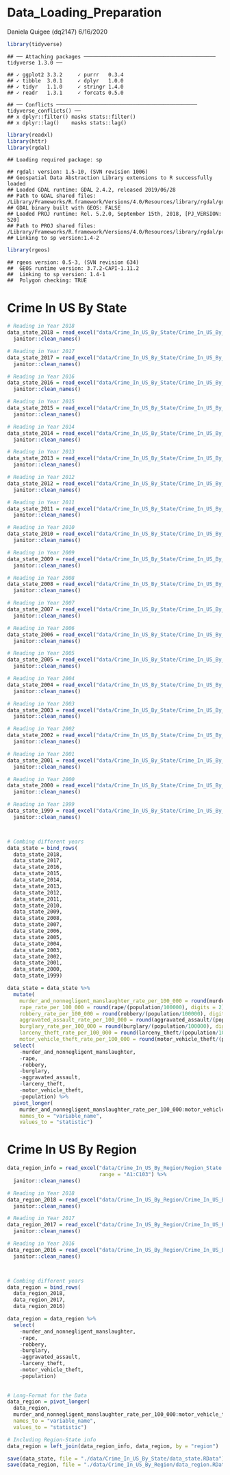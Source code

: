 Data\_Loading\_Preparation
================
Daniela Quigee (dq2147)
6/16/2020

``` r
library(tidyverse)
```

    ## ── Attaching packages ─────────────────────────────────────────── tidyverse 1.3.0 ──

    ## ✓ ggplot2 3.3.2     ✓ purrr   0.3.4
    ## ✓ tibble  3.0.1     ✓ dplyr   1.0.0
    ## ✓ tidyr   1.1.0     ✓ stringr 1.4.0
    ## ✓ readr   1.3.1     ✓ forcats 0.5.0

    ## ── Conflicts ────────────────────────────────────────────── tidyverse_conflicts() ──
    ## x dplyr::filter() masks stats::filter()
    ## x dplyr::lag()    masks stats::lag()

``` r
library(readxl)
library(httr)
library(rgdal)
```

    ## Loading required package: sp

    ## rgdal: version: 1.5-10, (SVN revision 1006)
    ## Geospatial Data Abstraction Library extensions to R successfully loaded
    ## Loaded GDAL runtime: GDAL 2.4.2, released 2019/06/28
    ## Path to GDAL shared files: /Library/Frameworks/R.framework/Versions/4.0/Resources/library/rgdal/gdal
    ## GDAL binary built with GEOS: FALSE 
    ## Loaded PROJ runtime: Rel. 5.2.0, September 15th, 2018, [PJ_VERSION: 520]
    ## Path to PROJ shared files: /Library/Frameworks/R.framework/Versions/4.0/Resources/library/rgdal/proj
    ## Linking to sp version:1.4-2

``` r
library(rgeos)
```

    ## rgeos version: 0.5-3, (SVN revision 634)
    ##  GEOS runtime version: 3.7.2-CAPI-1.11.2 
    ##  Linking to sp version: 1.4-1 
    ##  Polygon checking: TRUE

# Crime In US By State

``` r
# Reading in Year 2018
data_state_2018 = read_excel("data/Crime_In_US_By_State/Crime_In_US_By_State_2018.xlsx", range = "A1:K51") %>% 
  janitor::clean_names() 

# Reading in Year 2017
data_state_2017 = read_excel("data/Crime_In_US_By_State/Crime_In_US_By_State_2017.xlsx", range = "A1:K51") %>% 
  janitor::clean_names() 

# Reading in Year 2016
data_state_2016 = read_excel("data/Crime_In_US_By_State/Crime_In_US_By_State_2016.xlsx", range = "A1:K51") %>% 
  janitor::clean_names() 

# Reading in Year 2015
data_state_2015 = read_excel("data/Crime_In_US_By_State/Crime_In_US_By_State_2015.xlsx", range = "A1:K51") %>% 
  janitor::clean_names() 

# Reading in Year 2014
data_state_2014 = read_excel("data/Crime_In_US_By_State/Crime_In_US_By_State_2014.xlsx", range = "A1:K51") %>% 
  janitor::clean_names() 

# Reading in Year 2013
data_state_2013 = read_excel("data/Crime_In_US_By_State/Crime_In_US_By_State_2013.xlsx", range = "A1:K51") %>% 
  janitor::clean_names()

# Reading in Year 2012
data_state_2012 = read_excel("data/Crime_In_US_By_State/Crime_In_US_By_State_2012.xlsx", range = "A1:K51") %>% 
  janitor::clean_names()

# Reading in Year 2011
data_state_2011 = read_excel("data/Crime_In_US_By_State/Crime_In_US_By_State_2011.xlsx", range = "A1:K51") %>% 
  janitor::clean_names()

# Reading in Year 2010
data_state_2010 = read_excel("data/Crime_In_US_By_State/Crime_In_US_By_State_2010.xlsx", range = "A1:K51") %>% 
  janitor::clean_names()

# Reading in Year 2009
data_state_2009 = read_excel("data/Crime_In_US_By_State/Crime_In_US_By_State_2009.xlsx", range = "A1:K51") %>% 
  janitor::clean_names()

# Reading in Year 2008
data_state_2008 = read_excel("data/Crime_In_US_By_State/Crime_In_US_By_State_2008.xlsx", range = "A1:K51") %>% 
  janitor::clean_names()

# Reading in Year 2007
data_state_2007 = read_excel("data/Crime_In_US_By_State/Crime_In_US_By_State_2007.xlsx", range = "A1:K51") %>% 
  janitor::clean_names()

# Reading in Year 2006
data_state_2006 = read_excel("data/Crime_In_US_By_State/Crime_In_US_By_State_2006.xlsx", range = "A1:K51") %>% 
  janitor::clean_names()

# Reading in Year 2005
data_state_2005 = read_excel("data/Crime_In_US_By_State/Crime_In_US_By_State_2005.xlsx", range = "A1:K51") %>% 
  janitor::clean_names()

# Reading in Year 2004
data_state_2004 = read_excel("data/Crime_In_US_By_State/Crime_In_US_By_State_2004.xlsx", range = "A1:K51") %>% 
  janitor::clean_names()

# Reading in Year 2003
data_state_2003 = read_excel("data/Crime_In_US_By_State/Crime_In_US_By_State_2003.xlsx", range = "A1:K51") %>% 
  janitor::clean_names()

# Reading in Year 2002
data_state_2002 = read_excel("data/Crime_In_US_By_State/Crime_In_US_By_State_2002.xlsx", range = "A1:K51") %>% 
  janitor::clean_names()

# Reading in Year 2001
data_state_2001 = read_excel("data/Crime_In_US_By_State/Crime_In_US_By_State_2001.xlsx", range = "A1:K51") %>% 
  janitor::clean_names()

# Reading in Year 2000
data_state_2000 = read_excel("data/Crime_In_US_By_State/Crime_In_US_By_State_2000.xlsx", range = "A1:K51") %>% 
  janitor::clean_names()

# Reading in Year 1999
data_state_1999 = read_excel("data/Crime_In_US_By_State/Crime_In_US_By_State_1999.xlsx", range = "A1:K51") %>% 
  janitor::clean_names()



# Combing different years
data_state = bind_rows(
  data_state_2018,
  data_state_2017,
  data_state_2016,
  data_state_2015,
  data_state_2014,
  data_state_2013,
  data_state_2012,
  data_state_2011,
  data_state_2010,
  data_state_2009,
  data_state_2008,
  data_state_2007,
  data_state_2006,
  data_state_2005,
  data_state_2004,
  data_state_2003,
  data_state_2002,
  data_state_2001,
  data_state_2000,
  data_state_1999)
```

``` r
data_state = data_state %>% 
  mutate(
    murder_and_nonnegligent_manslaughter_rate_per_100_000 = round(murder_and_nonnegligent_manslaughter/(population/100000), digits = 2),
    rape_rate_per_100_000 = round(rape/(population/100000), digits = 2),
    robbery_rate_per_100_000 = round(robbery/(population/100000), digits = 2),
    aggravated_assault_rate_per_100_000 = round(aggravated_assault/(population/100000), digits = 2),
    burglary_rate_per_100_000 = round(burglary/(population/100000), digits = 2),
    larceny_theft_rate_per_100_000 = round(larceny_theft/(population/100000), digits = 2),
    motor_vehicle_theft_rate_per_100_000 = round(motor_vehicle_theft/(population/100000),  digits = 2)) %>% 
  select(
    -murder_and_nonnegligent_manslaughter,
    -rape,
    -robbery,
    -burglary,
    -aggravated_assault,
    -larceny_theft,
    -motor_vehicle_theft,
    -population) %>% 
  pivot_longer(
    murder_and_nonnegligent_manslaughter_rate_per_100_000:motor_vehicle_theft_rate_per_100_000,
    names_to = "variable_name",
    values_to = "statistic")
```

# Crime In US By Region

``` r
data_region_info = read_excel("data/Crime_In_US_By_Region/Region_State.xlsx",
                              range = "A1:C103") %>% 
  janitor::clean_names()

# Reading in Year 2018
data_region_2018 = read_excel("data/Crime_In_US_By_Region/Crime_In_US_By_Region_2018.xlsx", range = "A1:Q14") %>% 
  janitor::clean_names() 

# Reading in Year 2017
data_region_2017 = read_excel("data/Crime_In_US_By_Region/Crime_In_US_By_Region_2017.xlsx", range = "A1:Q14") %>% 
  janitor::clean_names() 

# Reading in Year 2016
data_region_2016 = read_excel("data/Crime_In_US_By_Region/Crime_In_US_By_Region_2016.xlsx", range = "A1:Q14") %>% 
  janitor::clean_names() 



# Combing different years
data_region = bind_rows(
  data_region_2018,
  data_region_2017,
  data_region_2016)
```

``` r
data_region = data_region %>% 
  select(
    -murder_and_nonnegligent_manslaughter,
    -rape,
    -robbery,
    -burglary,
    -aggravated_assault,
    -larceny_theft,
    -motor_vehicle_theft,
    -population)
  
  
# Long-Format for the Data 
data_region = pivot_longer(
  data_region,
  murder_and_nonnegligent_manslaughter_rate_per_100_000:motor_vehicle_theft_rate_per_100_000,
  names_to = "variable_name",
  values_to = "statistic")

# Including Region-State info
data_region = left_join(data_region_info, data_region, by = "region")
```

``` r
save(data_state, file = "./data/Crime_In_US_By_State/data_state.RData")
save(data_region, file = "./data/Crime_In_US_By_Region/data_region.RData")
```
